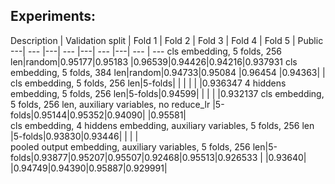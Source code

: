 ## Experiments:
Description | Validation split | Fold 1 | Fold 2 | Fold 3 | Fold 4 | Fold 5 | Public 
---| --- |---| --- |---| --- |---| --- | ---
cls embedding, 5 folds, 256 len|random|0.95177|0.95183 |0.96539|0.94426|0.94216|0.937931
cls embedding, 5 folds, 384 len|random|0.94733|0.95084  |0.96454 |0.94363|    |  
cls embedding, 5 folds, 256 len|5-folds|    |    |    |    |    |0.936347
4 hiddens embedding, 5 folds, 256 len|5-folds|0.94599|   |    |    |    |0.932137
cls embedding, 5 folds, 256 len, auxiliary variables, no reduce_lr |5-folds|0.95144|0.95352|0.94090|    |0.95581|  
cls embedding, 4 hiddens embedding, auxiliary variables, 5 folds, 256 len |5-folds|0.93830|0.93446|    |    |    |  
 pooled output embedding, auxiliary variables, 5 folds, 256 len|5-folds|0.93877|0.95207|0.95507|0.92468|0.95513|0.926533
  |    |0.93640|    |0.94749|0.94390|0.95887|0.929991|  